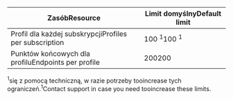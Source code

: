 | <span data-ttu-id="1f6bb-101">Zasób</span><span class="sxs-lookup"><span data-stu-id="1f6bb-101">Resource</span></span> | <span data-ttu-id="1f6bb-102">Limit domyślny</span><span class="sxs-lookup"><span data-stu-id="1f6bb-102">Default limit</span></span> |
| --- | --- |
| <span data-ttu-id="1f6bb-103">Profil dla każdej subskrypcji</span><span class="sxs-lookup"><span data-stu-id="1f6bb-103">Profiles per subscription</span></span> |<span data-ttu-id="1f6bb-104">100 <sup>1</sup></span><span class="sxs-lookup"><span data-stu-id="1f6bb-104">100 <sup>1</sup></span></span> |
| <span data-ttu-id="1f6bb-105">Punktów końcowych dla profilu</span><span class="sxs-lookup"><span data-stu-id="1f6bb-105">Endpoints per profile</span></span> |<span data-ttu-id="1f6bb-106">200</span><span class="sxs-lookup"><span data-stu-id="1f6bb-106">200</span></span> |

<span data-ttu-id="1f6bb-107"><sup>1</sup>się z pomocą techniczną, w razie potrzeby tooincrease tych ograniczeń.</span><span class="sxs-lookup"><span data-stu-id="1f6bb-107"><sup>1</sup>Contact support in case you need tooincrease these limits.</span></span>

